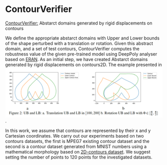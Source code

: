 # ContourVerifier
[ContourVerifier:]([https://www.mon-site-web.com](https://www.researchgate.net/publication/358412580_ContourVerifier_A_Novel_System_for_the_Robustness_Evaluation_of_Deep_Contour_Classifiers)) Abstarct domains generated by rigid displacements on contours 


We define the appropriate abstarct domains with Upper and Lower bounds of the shape perturbed with a translation or rotation.
Given this abstract domain, and a set of test contours, ContourVerifier computes the robustness value of the given pre-trained model using DeepPoly analyser based on [ERAN](https://github.com/eth-sri/eran). 
As an initial step, we have created Abstarct domains generated by rigid displacements on contours2D.
The example presented in ![figure](https://github.com/ImenSmatiENSI/ContourVerifier/blob/main/translation%26rotationattacks.png).

In this work, we assume that contours are represented by their x and y Cartesian coordinates.
We carry out our experiments based on two contours datasets, the first is MPEG7 existing contour dataset and the second is a contour dataset generated from
MNIST numbers using a mathematical morphology based on [2D-contours dataset](https://github.com/OueslatiRania/2D-contours-dataset).
We suggest setting the number of points to 120 points for the investigated datasets.
